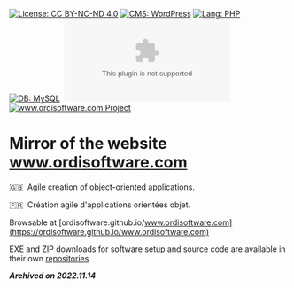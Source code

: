[![License: CC BY-NC-ND 4.0](https://img.shields.io/badge/license-CC_BY--NC--ND_4.0-seagreen.svg)](https://creativecommons.org/licenses/by-nc-nd/4.0/)
[![CMS: WordPress](https://img.shields.io/badge/WordPress-%23117AC9.svg?label=cms)](https://wordpress.org)
[![Lang: PHP](https://img.shields.io/badge/PHP-%23777BB4.svg?label=lang)](https://www.php.net/)&nbsp;
[![DB: MySQL](https://img.shields.io/badge/MySQL-%2300758F.svg?label=db)](https://www.mysql.com)&nbsp;
[![GitHub repo size](https://img.shields.io/github/repo-size/ordisoftware/www.ordisoftware.com)](#)&nbsp;<br/>
[![www.ordisoftware.com Project](https://img.shields.io/badge/-www.ordisoftware.com%20Project-355F90?logo=WordPress&logoColor=white)](https://www.ordisoftware.com)&nbsp;

# Mirror of the website www.ordisoftware.com

:gb:&nbsp;&nbsp;Agile creation of object-oriented applications.

:fr:&nbsp;&nbsp;Création agile d'applications orientées objet.

Browsable at [ordisoftware.github.io/www.ordisoftware.com](https://ordisoftware.github.io/www.ordisoftware.com)

EXE and ZIP downloads for software setup and source code are available in their own [repositories](https://github.com/Ordisoftware?tab=repositories)

***Archived on 2022.11.14***